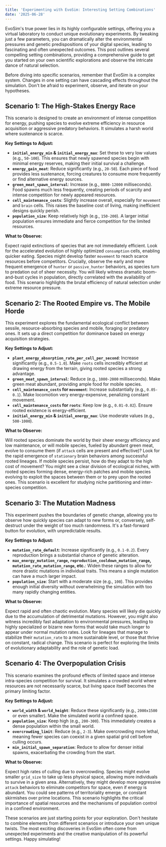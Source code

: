 ```yaml
---
title: 'Experimenting with EvoSim: Interesting Setting Combinations'
date: '2025-06-28'
---
```


EvoSim's true power lies in its highly configurable settings, offering you a virtual laboratory to conduct unique evolutionary experiments. By tweaking just a few parameters, you can dramatically alter the environmental pressures and genetic predispositions of your digital species, leading to fascinating and often unexpected outcomes. This post outlines several compelling setting combinations, providing a comprehensive guide to get you started on your own scientific explorations and observe the intricate dance of natural selection.

Before diving into specific scenarios, remember that EvoSim is a complex system. Changes in one setting can have cascading effects throughout the simulation. Don't be afraid to experiment, observe, and iterate on your hypotheses.

## Scenario 1: The High-Stakes Energy Race

This scenario is designed to create an environment of intense competition for energy, pushing species to evolve extreme efficiency in resource acquisition or aggressive predatory behaviors. It simulates a harsh world where sustenance is scarce.

**Key Settings to Adjust:**

*   **`initial_energy_min` & `initial_energy_max`**: Set these to very low values (e.g., `50-100`). This ensures that newly spawned species begin with minimal energy reserves, making their initial survival a challenge.
*   **`energy_gain_meat`**: Reduce significantly (e.g., `20-50`). Each piece of food provides less sustenance, forcing creatures to consume more frequently or find alternative energy sources.
*   **`green_meat_spawn_interval`**: Increase (e.g., `8000-12000` milliseconds). Food spawns much less frequently, creating periods of scarcity and intense competition for newly appeared resources.
*   **`cell_maintenance_costs`**: Slightly increase overall, especially for `movement` and `brain` cells. This raises the baseline cost of living, making inefficient designs quickly perish.
*   **`population_size`**: Keep relatively high (e.g., `150-200`). A larger initial population ensures immediate and fierce competition for the limited resources.

**What to Observe:**

Expect rapid extinctions of species that are not immediately efficient. Look for the accelerated evolution of highly optimized `consumption` cells, enabling quicker eating. Species might develop faster `movement` to reach scarce resources before competitors. Crucially, observe the early and more frequent emergence of `hunter` or `passive_hunter` behaviors, as species turn to predation out of sheer necessity. You will likely witness dramatic boom-and-bust cycles in population, directly correlated with the availability of food. This scenario highlights the brutal efficiency of natural selection under extreme resource pressure.

## Scenario 2: The Rooted Empire vs. The Mobile Horde

This experiment explores the fundamental ecological conflict between sessile, resource-absorbing species and mobile, foraging or predatory ones. It sets up a direct competition for dominance based on energy acquisition strategies.

**Key Settings to Adjust:**

*   **`plant_energy_absorption_rate_per_cell_per_second`**: Increase significantly (e.g., `0.5-1.0`). Make `roots` cells incredibly efficient at drawing energy from the terrain, giving rooted species a strong advantage.
*   **`green_meat_spawn_interval`**: Reduce (e.g., `1000-2000` milliseconds). Make green meat abundant, providing ample food for mobile species.
*   **`cell_maintenance_costs` for `movement`**: Increase substantially (e.g., `0.05-0.1`). Make locomotion very energy-expensive, penalizing constant movement.
*   **`cell_maintenance_costs` for `roots`**: Keep low (e.g., `0.01-0.02`). Ensure rooted existence is energy-efficient.
*   **`initial_energy_min` & `initial_energy_max`**: Use moderate values (e.g., `500-1000`).

**What to Observe:**

Will rooted species dominate the world by their sheer energy efficiency and low maintenance, or will mobile species, fueled by abundant green meat, evolve to consume them (if `attack` cells are present and effective)? Look for the rapid emergence of `stationary` brain behaviors among successful rooted lineages. If mobile species persist, how do they adapt to the high cost of movement? You might see a clear division of ecological niches, with rooted species forming dense, energy-rich patches and mobile species evolving to exploit the spaces between them or to prey upon the rooted ones. This scenario is excellent for studying niche partitioning and inter-species competition.

## Scenario 3: The Mutation Madness

This experiment pushes the boundaries of genetic change, allowing you to observe how quickly species can adapt to new forms or, conversely, self-destruct under the weight of too much randomness. It's a fast-forward button for evolution, with unpredictable results.

**Key Settings to Adjust:**

*   **`mutation_rate_default`**: Increase significantly (e.g., `0.1-0.2`). Every reproduction brings a substantial chance of genetic alteration.
*   **`max_energy_mutation_range`, `reproduction_cooldown_mutation_range`, `mutation_rate_mutation_range`, etc.**: Widen these ranges to allow for more drastic mutations in individual traits. This means a single mutation can have a much larger impact.
*   **`population_size`**: Start with a moderate size (e.g., `100`). This provides enough initial diversity without overwhelming the simulation with too many rapidly changing entities.

**What to Observe:**

Expect rapid and often chaotic evolution. Many species will likely die quickly due to the accumulation of detrimental mutations. However, you might also witness incredibly fast adaptation to environmental pressures, leading to highly specialized or bizarre new forms that would take much longer to appear under normal mutation rates. Look for lineages that manage to stabilize their `mutation_rate` to a more sustainable level, or those that thrive on constant, radical change. This scenario is perfect for exploring the limits of evolutionary adaptability and the role of genetic load.

## Scenario 4: The Overpopulation Crisis

This scenario examines the profound effects of limited space and intense intra-species competition for survival. It simulates a crowded world where resources are not necessarily scarce, but living space itself becomes the primary limiting factor.

**Key Settings to Adjust:**

*   **`world_width` & `world_height`**: Reduce these significantly (e.g., `2000x1500` or even smaller). Make the simulated world a confined space.
*   **`population_size`**: Keep high (e.g., `200-300`). This immediately creates a dense population within the small world.
*   **`overcrowding_limit`**: Reduce (e.g., `2-3`). Make overcrowding more lethal, meaning fewer species can coexist in a given spatial grid cell before culling occurs.
*   **`min_initial_spawn_separation`**: Reduce to allow for denser initial spawns, exacerbating the crowding from the start.

**What to Observe:**

Expect high rates of culling due to overcrowding. Species might evolve smaller `grid_size` to take up less physical space, allowing more individuals to survive in a given area. Alternatively, they might develop more aggressive `attack` behaviors to eliminate competitors for space, even if energy is abundant. You could see patterns of territoriality emerge, or constant skirmishes over prime locations. This scenario highlights the critical importance of spatial resources and the mechanisms of population control in a confined environment.

These scenarios are just starting points for your exploration. Don't hesitate to combine elements from different scenarios or introduce your own unique twists. The most exciting discoveries in EvoSim often come from unexpected experiments and the creative manipulation of its powerful settings. Happy simulating!